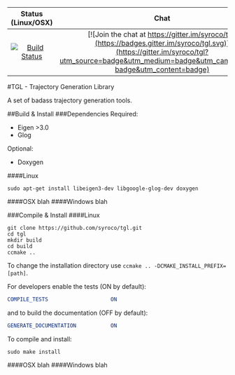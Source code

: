 | Status (Linux/OSX) | Chat |
|:------------------:|:----:|
|[![Build Status](https://travis-ci.org/syroco/tgl.svg?branch=master)](https://travis-ci.org/syroco/tgl)| [![Join the chat at https://gitter.im/syroco/tgl](https://badges.gitter.im/syroco/tgl.svg)](https://gitter.im/syroco/tgl?utm_source=badge&utm_medium=badge&utm_campaign=pr-badge&utm_content=badge)|

#TGL - Trajectory Generation Library

A set of badass trajectory generation tools.

##Build & Install
###Dependencies
Required:
 - Eigen >3.0
 - Glog

Optional:
 - Doxygen

####Linux
```
sudo apt-get install libeigen3-dev libgoogle-glog-dev doxygen
```
####OSX
blah
####Windows
blah


###Compile & Install
####Linux
```
git clone https://github.com/syroco/tgl.git
cd tgl
mkdir build
cd build
ccmake ..
```
To change the installation directory use `ccmake .. -DCMAKE_INSTALL_PREFIX=[path]`.

For developers enable the tests (ON by default):
```cmake
COMPILE_TESTS                    ON
```
and to build the documentation (OFF by default):
```cmake
GENERATE_DOCUMENTATION           ON
```
To compile and install:
```
sudo make install
```
####OSX
blah
####Windows
blah
